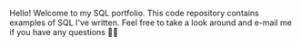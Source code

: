 Hello! Welcome to my SQL portfolio. This code repository contains examples of SQL I've written. Feel free to take a look around and e-mail me if you have any questions 👋🏾
